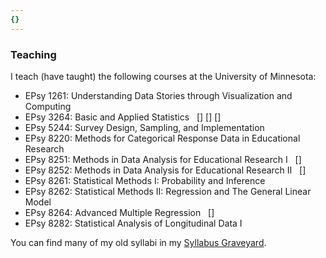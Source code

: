 ```yaml
---
{}
---
```


### Teaching

I teach (have taught) the following courses at the University of Minnesota:

- EPsy 1261: Understanding Data Stories through Visualization and Computing
- EPsy 3264: Basic and Applied Statistics &nbsp; [<a href="https://zief0002.github.io/epsy-3264/"><i class="fas fa-globe"></i></a>] [<a href="https://zief0002.github.io/statistical-thinking/"><i class="fas fa-book"></i></a>] [<a href="/post/epsy-3264-basic-and-applied-statistics"><i class="fas fa-blog"></i></a>]
- EPsy 5244: Survey Design, Sampling, and Implementation
- EPsy 8220: Methods for Categorical Response Data in Educational Research
- EPsy 8251: Methods in Data Analysis for Educational Research I &nbsp; [<a href="https://zief0002.github.io/epsy-8251/"><i class="fas fa-globe"></i></a>]
- EPsy 8252: Methods in Data Analysis for Educational Research II &nbsp; [<a href="https://zief0002.github.io/epsy-8252/"><i class="fas fa-globe"></i></a>]
- EPsy 8261: Statistical Methods I: Probability and Inference
- EPsy 8262: Statistical Methods II: Regression and The General Linear Model
- EPsy 8264: Advanced Multiple Regression &nbsp; [<a href="https://zief0002.github.io/epsy-8264/"><i class="fas fa-globe"></i></a>]
- EPsy 8282: Statistical Analysis of Longitudinal Data I


You can find many of my old syllabi in my [Syllabus Graveyard](https://github.com/zief0002/syllabus-graveyard).


